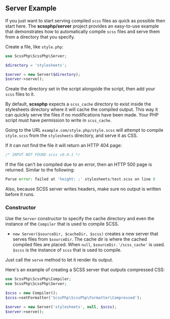 ## Server Example

If you just want to start serving compiled `scss` files as quick as possible then start here. The **scssphp/server** project provides an easy-to-use example that demonstrates how to automatically compile `scss` files and serve them from a directory that you specify.

Create a file, like `style.php`:

```php
use ScssPhp\ScssPhp\Server;

$directory = 'stylesheets';

$server = new Server($directory);
$server->serve();
```

Create the directory set in the script alongside the script, then add your `scss` files to it.

By default, **scssphp** expects a `scss_cache` directory to exist inside the stylesheets directory where it will cache the compiled output. This way it can quickly serve the files if no modifications have been made. Your PHP script must have permission to write in `scss_cache`.

Going to the URL `example.com/style.php/style.scss` will attempt to compile `style.scss` from the `stylesheets` directory, and serve it as CSS.

If it can not find the file it will return an HTTP 404 page:

```php
/* INPUT NOT FOUND scss v0.0.1 */
```

If the file can't be compiled due to an error, then an HTTP 500 page is returned. Similar to the following:

```php
Parse error: failed at 'height: ;' stylesheets/test.scss on line 8
```

Also, because SCSS server writes headers, make sure no output is written before it runs.

### Constructor

Use the `Server` constructor to specify the cache directory and even the instance of the `Compiler` that is used to compile SCSS.

* `new Server($sourceDir, $cacheDir, $scss)` creates a new server that serves files from `$sourceDir`. The cache dir is where the cached compiled files are placed. When `null`, `$sourceDir.'/scss_cache'` is used. `$scss` is the instance of `scss` that is used to compile.

Just call the `serve` method to let it render its output.

Here's an example of creating a SCSS server that outputs compressed CSS:

```php
use ScssPhp\ScssPhp\Compiler;
use ScssPhp\ScssPhp\Server;

$scss = new Compiler();
$scss->setFormatter('ScssPhp\ScssPhp\Formatter\Compressed');

$server = new Server('stylesheets', null, $scss);
$server->serve();
```
